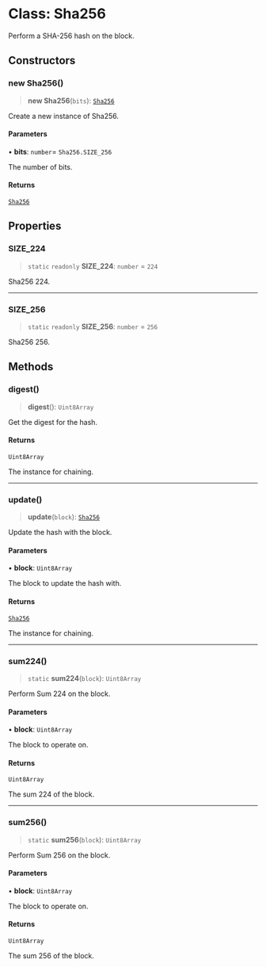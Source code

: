 # Class: Sha256

Perform a SHA-256 hash on the block.

## Constructors

### new Sha256()

> **new Sha256**(`bits`): [`Sha256`](Sha256.md)

Create a new instance of Sha256.

#### Parameters

• **bits**: `number`= `Sha256.SIZE_256`

The number of bits.

#### Returns

[`Sha256`](Sha256.md)

## Properties

### SIZE\_224

> `static` `readonly` **SIZE\_224**: `number` = `224`

Sha256 224.

***

### SIZE\_256

> `static` `readonly` **SIZE\_256**: `number` = `256`

Sha256 256.

## Methods

### digest()

> **digest**(): `Uint8Array`

Get the digest for the hash.

#### Returns

`Uint8Array`

The instance for chaining.

***

### update()

> **update**(`block`): [`Sha256`](Sha256.md)

Update the hash with the block.

#### Parameters

• **block**: `Uint8Array`

The block to update the hash with.

#### Returns

[`Sha256`](Sha256.md)

The instance for chaining.

***

### sum224()

> `static` **sum224**(`block`): `Uint8Array`

Perform Sum 224 on the block.

#### Parameters

• **block**: `Uint8Array`

The block to operate on.

#### Returns

`Uint8Array`

The sum 224 of the block.

***

### sum256()

> `static` **sum256**(`block`): `Uint8Array`

Perform Sum 256 on the block.

#### Parameters

• **block**: `Uint8Array`

The block to operate on.

#### Returns

`Uint8Array`

The sum 256 of the block.
